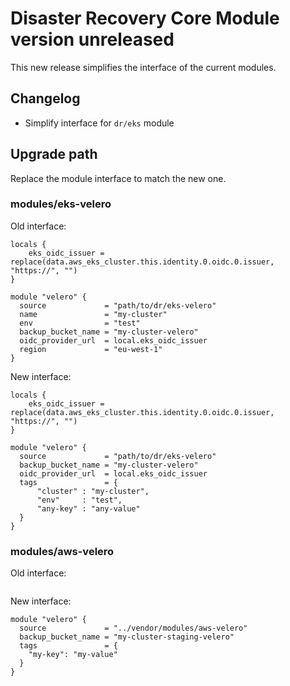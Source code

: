 # Disaster Recovery Core Module version unreleased

This new release simplifies the interface of the current modules.

## Changelog

- Simplify interface for `dr/eks` module

## Upgrade path

Replace the module interface to match the new one.

### modules/eks-velero

Old interface: 

```hcl
locals {
    eks_oidc_issuer = replace(data.aws_eks_cluster.this.identity.0.oidc.0.issuer, "https://", "")
}

module "velero" {
  source             = "path/to/dr/eks-velero"
  name               = "my-cluster"
  env                = "test"
  backup_bucket_name = "my-cluster-velero"
  oidc_provider_url  = local.eks_oidc_issuer
  region             = "eu-west-1"
}
```

New interface:

```hcl
locals {
    eks_oidc_issuer = replace(data.aws_eks_cluster.this.identity.0.oidc.0.issuer, "https://", "")
}

module "velero" {
  source             = "path/to/dr/eks-velero"
  backup_bucket_name = "my-cluster-velero"   
  oidc_provider_url  = local.eks_oidc_issuer
  tags               = {
      "cluster" : "my-cluster",
      "env"     : "test",
      "any-key" : "any-value"
  }
}
```

### modules/aws-velero

Old interface:

```hcl

```

New interface:

```hcl
module "velero" {
  source             = "../vendor/modules/aws-velero"
  backup_bucket_name = "my-cluster-staging-velero"
  tags               = {
    "my-key": "my-value"
  }
}
```

